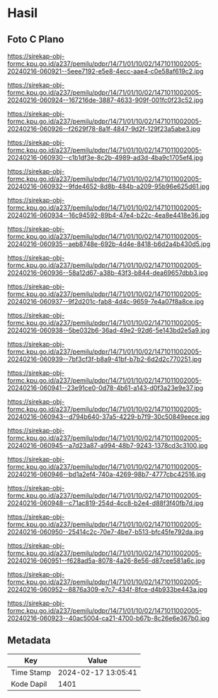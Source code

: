 # Hasil

## Foto C Plano

https://sirekap-obj-formc.kpu.go.id/a237/pemilu/pdpr/14/71/01/10/02/1471011002005-20240216-060921--5eee7192-e5e8-4ecc-aae4-c0e58af619c2.jpg

https://sirekap-obj-formc.kpu.go.id/a237/pemilu/pdpr/14/71/01/10/02/1471011002005-20240216-060924--167216de-3887-4633-909f-001fc0f23c52.jpg

https://sirekap-obj-formc.kpu.go.id/a237/pemilu/pdpr/14/71/01/10/02/1471011002005-20240216-060926--f2629f78-8a1f-4847-9d2f-129f23a5abe3.jpg

https://sirekap-obj-formc.kpu.go.id/a237/pemilu/pdpr/14/71/01/10/02/1471011002005-20240216-060930--c1b1df3e-8c2b-4989-ad3d-4ba9c1705ef4.jpg

https://sirekap-obj-formc.kpu.go.id/a237/pemilu/pdpr/14/71/01/10/02/1471011002005-20240216-060932--9fde4652-8d8b-484b-a209-95b96e625d61.jpg

https://sirekap-obj-formc.kpu.go.id/a237/pemilu/pdpr/14/71/01/10/02/1471011002005-20240216-060934--16c94592-89b4-47e4-b22c-4ea8e4418e36.jpg

https://sirekap-obj-formc.kpu.go.id/a237/pemilu/pdpr/14/71/01/10/02/1471011002005-20240216-060935--aeb8748e-692b-4d4e-8418-b6d2a4b430d5.jpg

https://sirekap-obj-formc.kpu.go.id/a237/pemilu/pdpr/14/71/01/10/02/1471011002005-20240216-060936--58a12d67-a38b-43f3-b844-dea69657dbb3.jpg

https://sirekap-obj-formc.kpu.go.id/a237/pemilu/pdpr/14/71/01/10/02/1471011002005-20240216-060937--9f2d201c-fab8-4d4c-9659-7e4a07f8a8ce.jpg

https://sirekap-obj-formc.kpu.go.id/a237/pemilu/pdpr/14/71/01/10/02/1471011002005-20240216-060938--5be032b6-36ad-49e2-92d6-5e143bd2e5a9.jpg

https://sirekap-obj-formc.kpu.go.id/a237/pemilu/pdpr/14/71/01/10/02/1471011002005-20240216-060939--7bf3cf3f-b8a9-41bf-b7b2-6d2d2c770251.jpg

https://sirekap-obj-formc.kpu.go.id/a237/pemilu/pdpr/14/71/01/10/02/1471011002005-20240216-060941--23e91ce0-0d78-4b61-a143-d0f3a23e9e37.jpg

https://sirekap-obj-formc.kpu.go.id/a237/pemilu/pdpr/14/71/01/10/02/1471011002005-20240216-060943--d794b640-37a5-4229-b7f9-30c50849eece.jpg

https://sirekap-obj-formc.kpu.go.id/a237/pemilu/pdpr/14/71/01/10/02/1471011002005-20240216-060945--a7d23a87-a994-48b7-9243-1378cd3c3100.jpg

https://sirekap-obj-formc.kpu.go.id/a237/pemilu/pdpr/14/71/01/10/02/1471011002005-20240216-060946--bd1a2ef4-740a-4269-98b7-4777cbc42516.jpg

https://sirekap-obj-formc.kpu.go.id/a237/pemilu/pdpr/14/71/01/10/02/1471011002005-20240216-060948--c71ac819-254d-4cc8-b2e4-d88f3f40fb7d.jpg

https://sirekap-obj-formc.kpu.go.id/a237/pemilu/pdpr/14/71/01/10/02/1471011002005-20240216-060950--25414c2c-70e7-4be7-b513-bfc45fe792da.jpg

https://sirekap-obj-formc.kpu.go.id/a237/pemilu/pdpr/14/71/01/10/02/1471011002005-20240216-060951--f628ad5a-8078-4a26-8e56-d87cee581a6c.jpg

https://sirekap-obj-formc.kpu.go.id/a237/pemilu/pdpr/14/71/01/10/02/1471011002005-20240216-060952--8876a309-e7c7-434f-8fce-d4b933be443a.jpg

https://sirekap-obj-formc.kpu.go.id/a237/pemilu/pdpr/14/71/01/10/02/1471011002005-20240216-060923--40ac5004-ca21-4700-b67b-8c26e6e367b0.jpg


## Metadata

| Key        | Value               |
| ---------- | ------------------- |
| Time Stamp | 2024-02-17 13:05:41 |
| Kode Dapil | 1401                |



